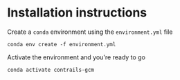 # Installation instructions
Create a `conda` environment using the `environment.yml` file
```shell
conda env create -f environment.yml
```
Activate the environment and you're ready to go
```shell
conda activate contrails-gcm
```

